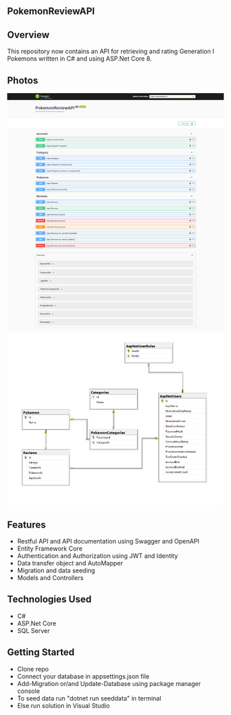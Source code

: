 ## PokemonReviewAPI

## Overview
This repository now contains an API for retrieving and rating Generation I Pokemons written in C# and using ASP.Net Core 8.

## Photos
![api](https://github.com/tyang146/PokemonReviewAPI/blob/master/Photos/1.png)
![diagram](https://github.com/tyang146/PokemonReviewAPI/blob/master/Photos/2.png)


## Features
- Restful API and API documentation using Swagger and OpenAPI
- Entity Framework Core
- Authentication and Authorization using JWT and Identity
- Data transfer object and AutoMapper
- Migration and data seeding 
- Models and Controllers

## Technologies Used
- C#
- ASP.Net Core
- SQL Server

## Getting Started
- Clone repo
- Connect your database in appsettings.json file
- Add-Migration or/and Update-Database using package manager console
- To seed data run "dotnet run seeddata" in terminal
- Else run solution in Visual Studio

